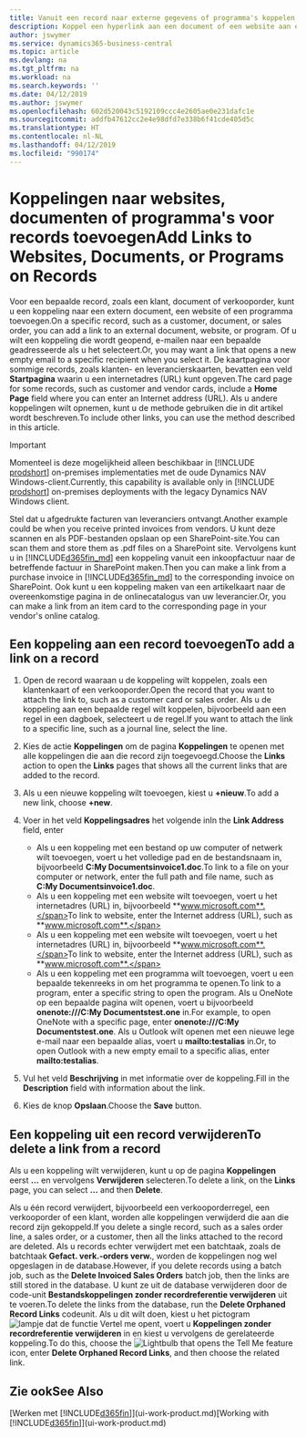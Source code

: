 ```yaml
---
title: Vanuit een record naar externe gegevens of programma's koppelen | Microsoft Docs
description: Koppel een hyperlink aan een document of een website aan een bepaalde record, zoals een klant of document.
author: jswymer
ms.service: dynamics365-business-central
ms.topic: article
ms.devlang: na
ms.tgt_pltfrm: na
ms.workload: na
ms.search.keywords: ''
ms.date: 04/12/2019
ms.author: jswymer
ms.openlocfilehash: 602d520043c5192109ccc4e2605ae0e231dafc1e
ms.sourcegitcommit: addfb47612cc2e4e98dfd7e338b6f41cde405d5c
ms.translationtype: HT
ms.contentlocale: nl-NL
ms.lasthandoff: 04/12/2019
ms.locfileid: "990174"
---
```

# <a name="add-links-to-websites-documents-or-programs-on-records"></a><span data-ttu-id="f9f99-103">Koppelingen naar websites, documenten of programma's voor records toevoegen</span><span class="sxs-lookup"><span data-stu-id="f9f99-103">Add Links to Websites, Documents, or Programs on Records</span></span>
<span data-ttu-id="f9f99-104">Voor een bepaalde record, zoals een klant, document of verkooporder, kunt u een koppeling naar een extern document, een website of een programma toevoegen.</span><span class="sxs-lookup"><span data-stu-id="f9f99-104">On a specific record, such as a customer, document, or sales order, you can add a link to an external document, website, or program.</span></span> <span data-ttu-id="f9f99-105">Of u wilt een koppeling die wordt geopend, e-mailen naar een bepaalde geadresseerde als u het selecteert.</span><span class="sxs-lookup"><span data-stu-id="f9f99-105">Or, you may want a link that opens a new empty email to a specific recipient when you select it.</span></span> <span data-ttu-id="f9f99-106">De kaartpagina voor sommige records, zoals klanten- en leverancierskaarten, bevatten een veld **Startpagina** waarin u een internetadres (URL) kunt opgeven.</span><span class="sxs-lookup"><span data-stu-id="f9f99-106">The card page for some records, such as customer and vendor cards, include a **Home Page** field where you can enter an Internet address (URL).</span></span> <span data-ttu-id="f9f99-107">Als u andere koppelingen wilt opnemen, kunt u de methode gebruiken die in dit artikel wordt beschreven.</span><span class="sxs-lookup"><span data-stu-id="f9f99-107">To include other links, you can use the method described in this article.</span></span>  

> [!IMPORTANT]
> <span data-ttu-id="f9f99-108">Momenteel is deze mogelijkheid alleen beschikbaar in [!INCLUDE [prodshort](includes/prodshort.md)] on-premises implementaties met de oude Dynamics NAV Windows-client.</span><span class="sxs-lookup"><span data-stu-id="f9f99-108">Currently, this capability is available only in [!INCLUDE [prodshort](includes/prodshort.md)] on-premises deployments with the legacy Dynamics NAV Windows client.</span></span>  

<span data-ttu-id="f9f99-109">Stel dat u afgedrukte facturen van leveranciers ontvangt.</span><span class="sxs-lookup"><span data-stu-id="f9f99-109">Another example could be when you receive printed invoices from vendors.</span></span> <span data-ttu-id="f9f99-110">U kunt deze scannen en als PDF-bestanden opslaan op een SharePoint-site.</span><span class="sxs-lookup"><span data-stu-id="f9f99-110">You can scan them and store them as .pdf files on a SharePoint site.</span></span> <span data-ttu-id="f9f99-111">Vervolgens kunt u in [!INCLUDE[d365fin_md](includes/d365fin_md.md)] een koppeling vanuit een inkoopfactuur naar de betreffende factuur in SharePoint maken.</span><span class="sxs-lookup"><span data-stu-id="f9f99-111">Then you can make a link from a purchase invoice in [!INCLUDE[d365fin_md](includes/d365fin_md.md)] to the corresponding invoice on  SharePoint.</span></span> <span data-ttu-id="f9f99-112">Ook kunt u een koppeling maken van een artikelkaart naar de overeenkomstige pagina in de onlinecatalogus van uw leverancier.</span><span class="sxs-lookup"><span data-stu-id="f9f99-112">Or, you can make a link from an item card to the corresponding page in your vendor's online catalog.</span></span>

## <a name="to-add-a-link-on-a-record"></a><span data-ttu-id="f9f99-113">Een koppeling aan een record toevoegen</span><span class="sxs-lookup"><span data-stu-id="f9f99-113">To add a link on a record</span></span>   

1.  <span data-ttu-id="f9f99-114">Open de record waaraan u de koppeling wilt koppelen, zoals een klantenkaart of een verkooporder.</span><span class="sxs-lookup"><span data-stu-id="f9f99-114">Open the record that you want to attach the link to, such as a customer card or sales order.</span></span> <span data-ttu-id="f9f99-115">Als u de koppeling aan een bepaalde regel wilt koppelen, bijvoorbeeld aan een regel in een dagboek, selecteert u de regel.</span><span class="sxs-lookup"><span data-stu-id="f9f99-115">If you want to attach the link to a specific line, such as a journal line, select the line.</span></span>  

2.  <span data-ttu-id="f9f99-116">Kies de actie **Koppelingen** om de pagina **Koppelingen** te openen met alle koppelingen die aan die record zijn toegevoegd.</span><span class="sxs-lookup"><span data-stu-id="f9f99-116">Choose the **Links** action to open the **Links** pages that shows all the current links that are added to the record.</span></span>

3. <span data-ttu-id="f9f99-117">Als u een nieuwe koppeling wilt toevoegen, kiest u **+nieuw**.</span><span class="sxs-lookup"><span data-stu-id="f9f99-117">To add a new link, choose **+new**.</span></span>

4.  <span data-ttu-id="f9f99-118">Voer in het veld **Koppelingsadres** het volgende in</span><span class="sxs-lookup"><span data-stu-id="f9f99-118">In the **Link Address** field, enter</span></span>

    -   <span data-ttu-id="f9f99-119">Als u een koppeling met een bestand op uw computer of netwerk wilt toevoegen, voert u het volledige pad en de bestandsnaam in, bijvoorbeeld **C:My Documentsinvoice1.doc**.</span><span class="sxs-lookup"><span data-stu-id="f9f99-119">To link to a file on your computer or network, enter the full path and file name, such as  **C:My Documentsinvoice1.doc**.</span></span>
    -   <span data-ttu-id="f9f99-120">Als u een koppeling met een website wilt toevoegen, voert u het internetadres (URL) in, bijvoorbeeld **www.microsoft.com**.</span><span class="sxs-lookup"><span data-stu-id="f9f99-120">To link to website, enter the Internet address (URL), such as **www.microsoft.com**.</span></span>
    -   <span data-ttu-id="f9f99-121">Als u een koppeling met een website wilt toevoegen, voert u het internetadres (URL) in, bijvoorbeeld **www.microsoft.com**.</span><span class="sxs-lookup"><span data-stu-id="f9f99-121">To link to website, enter the Internet address (URL), such as **www.microsoft.com**.</span></span>
    -   <span data-ttu-id="f9f99-122">Als u een koppeling met een programma wilt toevoegen, voert u een bepaalde tekenreeks in om het programma te openen.</span><span class="sxs-lookup"><span data-stu-id="f9f99-122">To link to a program, enter a specific string to open the program.</span></span> <span data-ttu-id="f9f99-123">Als u OneNote op een bepaalde pagina wilt openen, voert u bijvoorbeeld **onenote:///C:My Documentstest.one** in.</span><span class="sxs-lookup"><span data-stu-id="f9f99-123">For example, to open OneNote with a specific page, enter **onenote:///C:My Documentstest.one**.</span></span> <span data-ttu-id="f9f99-124">Als u Outlook wilt openen met een nieuwe lege e-mail naar een bepaalde alias, voert u **mailto:testalias** in.</span><span class="sxs-lookup"><span data-stu-id="f9f99-124">Or, to open Outlook with a new empty email to a specific alias, enter **mailto:testalias**.</span></span>  

5.  <span data-ttu-id="f9f99-125">Vul het veld **Beschrijving** in met informatie over de koppeling.</span><span class="sxs-lookup"><span data-stu-id="f9f99-125">Fill in the **Description** field with information about the link.</span></span>  

6.  <span data-ttu-id="f9f99-126">Kies de knop **Opslaan**.</span><span class="sxs-lookup"><span data-stu-id="f9f99-126">Choose the **Save** button.</span></span>  

## <a name="to-delete-a-link-from-a-record"></a><span data-ttu-id="f9f99-127">Een koppeling uit een record verwijderen</span><span class="sxs-lookup"><span data-stu-id="f9f99-127">To delete a link from a record</span></span>  

<span data-ttu-id="f9f99-128">Als u een koppeling wilt verwijderen, kunt u op de pagina **Koppelingen** eerst **…** en vervolgens **Verwijderen** selecteren.</span><span class="sxs-lookup"><span data-stu-id="f9f99-128">To delete a link, on the **Links** page, you can select **...** and then **Delete**.</span></span>

<span data-ttu-id="f9f99-129">Als u één record verwijdert, bijvoorbeeld een verkooporderregel, een verkooporder of een klant, worden alle koppelingen verwijderd die aan die record zijn gekoppeld.</span><span class="sxs-lookup"><span data-stu-id="f9f99-129">If you delete a single record, such as a sales order line, a sales order, or a customer, then all the links attached to the record are deleted.</span></span> <span data-ttu-id="f9f99-130">Als u records echter verwijdert met een batchtaak, zoals de batchtaak **Gefact. verk.-orders verw.**, worden de koppelingen nog wel opgeslagen in de database.</span><span class="sxs-lookup"><span data-stu-id="f9f99-130">However, if you delete records using a batch job, such as the **Delete Invoiced Sales Orders** batch job, then the links are still stored in the database.</span></span> <span data-ttu-id="f9f99-131">U kunt ze uit de database verwijderen door de code-unit **Bestandskoppelingen zonder recordreferentie verwijderen** uit te voeren.</span><span class="sxs-lookup"><span data-stu-id="f9f99-131">To delete the links from the database, run the **Delete Orphaned Record Links** codeunit.</span></span> <span data-ttu-id="f9f99-132">Als u dit wilt doen, kiest u het pictogram ![lampje dat de functie Vertel me opent](media/ui-search/search_small.png "Vertel me wat u wilt doen"), voert u **Koppelingen zonder recordreferentie verwijderen** in en kiest u vervolgens de gerelateerde koppeling.</span><span class="sxs-lookup"><span data-stu-id="f9f99-132">To do this, choose the ![Lightbulb that opens the Tell Me feature](media/ui-search/search_small.png "Tell me what you want to do") icon, enter **Delete Orphaned Record Links**, and then choose the related link.</span></span>   

<!-- ### To run delete orphaned record links  

1.  Choose the ![Lightbulb that opens the Tell Me feature](media/ui-search/search_small.png "Tell me what you want to do") icon, enter **Data Deletion**, and then choose the related link.  

2.  On the **Data Deletion** page, choose **Tasks**, and then choose **Delete Orphaned Record Links**.  -->

## <a name="see-also"></a><span data-ttu-id="f9f99-133">Zie ook</span><span class="sxs-lookup"><span data-stu-id="f9f99-133">See Also</span></span>  
<span data-ttu-id="f9f99-134">[Werken met [!INCLUDE[d365fin](includes/d365fin_md.md)]](ui-work-product.md)</span><span class="sxs-lookup"><span data-stu-id="f9f99-134">[Working with [!INCLUDE[d365fin](includes/d365fin_md.md)]](ui-work-product.md)</span></span>  
